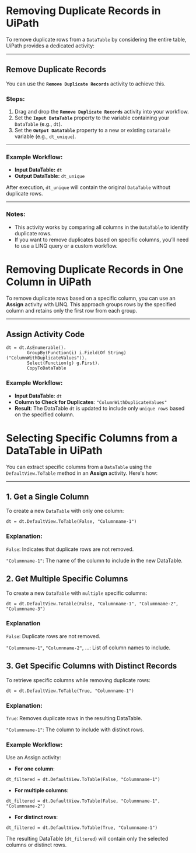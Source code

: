 # Removing Duplicate Records in UiPath

To remove duplicate rows from a `DataTable` by considering the entire table, UiPath provides a dedicated activity:

---

## **Remove Duplicate Records**

You can use the **`Remove Duplicate Records`** activity to achieve this.

### Steps:
1. Drag and drop the **`Remove Duplicate Records`** activity into your workflow.
2. Set the **`Input DataTable`** property to the variable containing your `DataTable` (e.g., `dt`).
3. Set the **`Output DataTable`** property to a new or existing `DataTable` variable (e.g., `dt_unique`).

---

### Example Workflow:
- **Input DataTable:** `dt`  
- **Output DataTable:** `dt_unique`  

After execution, `dt_unique` will contain the original `DataTable` without duplicate rows.

---

### Notes:
- This activity works by comparing all columns in the `DataTable` to identify duplicate rows.
- If you want to remove duplicates based on specific columns, you’ll need to use a LINQ query or a custom workflow.


# Removing Duplicate Records in One Column in UiPath

To remove duplicate rows based on a specific column, you can use an **Assign** activity with LINQ. This approach groups rows by the specified column and retains only the first row from each group.

---

## **Assign Activity Code**

```
dt = dt.AsEnumerable().
        GroupBy(Function(i) i.Field(Of String)("ColumnWithDuplicateValues")).
        Select(Function(g) g.First).
        CopyToDataTable
```
### Example Workflow:
- **Input DataTable**: `dt`
- **Column to Check for Duplicates**: `"ColumnWithDuplicateValues"`
- **Result**: The DataTable `dt` is updated to include only `unique rows` based on the specified column.


# Selecting Specific Columns from a DataTable in UiPath

You can extract specific columns from a `DataTable` using the `DefaultView.ToTable` method in an **Assign** activity. Here's how:

---

## **1. Get a Single Column**

To create a new `DataTable` with only one column:

```
dt = dt.DefaultView.ToTable(False, "Columnname-1")
```

### Explanation:
`False`: Indicates that duplicate rows are not removed.

`"Columnname-1"`: The name of the column to include in the new DataTable.



## **2. Get Multiple Specific Columns**

To create a new `DataTable` with `multiple` specific columns:
```
dt = dt.DefaultView.ToTable(False, "Columnname-1", "Columnname-2", "Columnname-3")
```

### Explanation
`False`: Duplicate rows are not removed.

`"Columnname-1"`, `"Columnname-2"`, ...: List of column names to include.

## **3. Get Specific Columns with Distinct Records**
To retrieve specific columns while removing duplicate rows:

```
dt = dt.DefaultView.ToTable(True, "Columnname-1")
```

### Explanation:
`True`: Removes duplicate rows in the resulting DataTable.

`"Columnname-1"`: The column to include with distinct rows.

### Example Workflow:

Use an Assign activity:

- **For one column**:
```
dt_filtered = dt.DefaultView.ToTable(False, "Columnname-1")
```
- **For multiple columns**:
```
dt_filtered = dt.DefaultView.ToTable(False, "Columnname-1", "Columnname-2")
```
- **For distinct rows**:
```
dt_filtered = dt.DefaultView.ToTable(True, "Columnname-1")
```

The resulting DataTable (`dt_filtered`) will contain only the selected columns or distinct rows.

